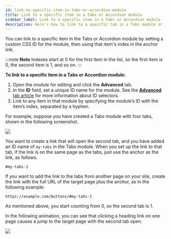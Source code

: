 ```yaml
---
id: link-to-specific-item-in-tabs-or-accordion-module
title: Link to a specific item in a Tabs or Accordion module
sidebar_label: Link to a specific item in a Tabs or Accordion module
description: Here's how to link to a specific tab in a Tabs module or item in an Accordion module.
---
```


You can link to a specific item in the Tabs or Accordion module by setting a
custom CSS ID for the module, then using that item's index in the anchor link.

:::note **Note**
Indexes start at 0 for the first item in the list, so the first item
is 0, the second item is 1, and so on.
:::

**To link to a specific item in a Tabs or Accordion module:**

  1. Open the module for editing and click the **Advanced** tab.
  2. In the **ID** field, set a unique ID name for the module. See the [**Advanced** tab article](/beaver-builder/layouts/advanced-tab-rows-columns-modules.md#html-element-section) for more information about ID selectors.
  3. Link to any item in that module by specifying the module’s ID with the item’s index, separated by a hyphen.

For example, suppose you have created a Tabs module with four tabs, shown in
the following screenshot.

![](/img/how-to-tips-link-tab-accordion-1.png)

You want to create a link that will open the second tab, and you have added an
ID name of `my-tabs` in the Tabs module. When you set up the link to that tab,
if the link is on the same page as the tabs, just use the anchor as the link,
as follows.

```markup
#my-tabs-1
```

If you want to add the link to the tabs from another page on your site, create
the link with the full URL of the target page plus the anchor, as in the
following example:

```markup
https://example.com/buttons/#my-tabs-1
```

As mentioned above, you start counting from 0, so the second tab is 1.

In the following animation, you can see that clicking a heading link on one
page causes a jump to the target page with the second tab open.

![](/img/how-to-tips-link-tab-accordion-2.gif)
